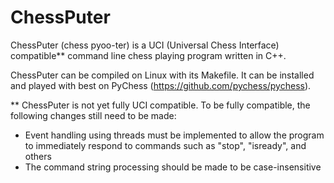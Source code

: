 # ChessPuter
ChessPuter (chess pyoo-ter) is a UCI (Universal Chess Interface) compatible** command line chess playing program written in C++.

ChessPuter can be compiled on Linux with its Makefile. It can be installed and played with best on PyChess (https://github.com/pychess/pychess).

** ChessPuter is not yet fully UCI compatible. To be fully compatible, the following changes still need to be made:
  - Event handling using threads must be implemented to allow the program to immediately respond to commands such as "stop", "isready", and others
  - The command string processing should be made to be case-insensitive
